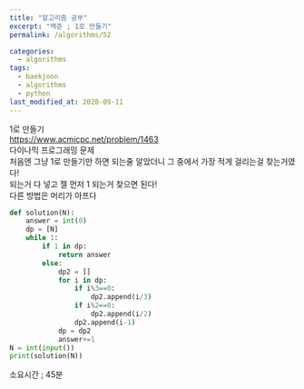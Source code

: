 ```yaml
---
title: "알고리즘 공부"
excerpt: "백준 ; 1로 만들기"
permalink: /algorithms/52

categories:
  - algorithms
tags:
  - baekjoon
  - algorithms
  - python
last_modified_at: 2020-09-11
---  
```

1로 만들기  
<https://www.acmicpc.net/problem/1463>  
다이나믹 프로그래밍 문제  
처음엔 그냥 1로 만들기만 하면 되는줄 알았더니 그 중에서 가장 적게 걸리는걸 찾는거였다!  
되는거 다 넣고 젤 먼저 1 되는거 찾으면 된다!  
다른 방법은 머리가 아프다  

```python
def solution(N):
    answer = int(0)
    dp = [N]
    while 1:
        if 1 in dp:
            return answer
        else:
            dp2 = []
            for i in dp:
                if i%3==0:
                    dp2.append(i/3)
                if i%2==0:
                    dp2.append(i/2)
                dp2.append(i-1)
            dp = dp2
            answer+=1
N = int(input())
print(solution(N))
```  
소요시간 ; 45분